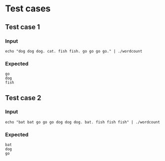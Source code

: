 # Test cases

## Test case 1
### Input

```
echo "dog dog dog. cat. fish fish. go go go go." | ./wordcount
```

### Expected

```
go
dog
fish
```


## Test case 2
### Input

```
echo "bat bat go go go dog dog dog. bat. fish fish fish" | ./wordcount
```

### Expected

```
bat
dog
go
```
